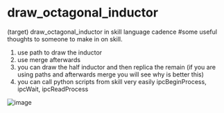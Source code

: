 # draw_octagonal_inductor
(target) draw_octagonal_inductor in skill language cadence 
#some useful thoughts to someone to make in on skill.
1) use path to draw the inductor
2) use merge afterwards
3) you can draw the half inductor and then replica the remain (if you are using paths and afterwards merge you will see why is better this)
4) you can call python scripts from skill very easily ipcBeginProcess, ipcWait, ipcReadProcess



![image](https://github.com/georgekasa/draw_octagonal_inductor/assets/79354220/d73e899b-9351-4ec7-bd1d-8ad7a4a6a63b)
